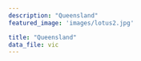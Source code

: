 ```yaml
---
description: "Queensland"
featured_image: 'images/lotus2.jpg'

title: "Queensland"
data_file: vic
---
```

